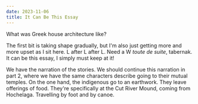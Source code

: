 ```yaml
---
date: 2023-11-06
title: It Can Be This Essay
---
```


What was Greek house architecture like?

The first bit is taking shape gradually, but I'm also just getting more and more upset as I sit here. L after L after L. Need a W *toute de suite*, tabernak. It can be this essay, I simply must keep at it!

We have the narration of the stories. We should continue this narration in part 2, where we have the same characters describe going to their mutual temples. On the one hand, the indigenous go to an earthwork. They leave offerings of food. They're specifically at the Cut River Mound, coming from Hochelaga. Travelling by foot and by canoe.
